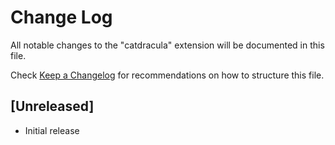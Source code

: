 # Change Log

All notable changes to the "catdracula" extension will be documented in this file.

Check [Keep a Changelog](http://keepachangelog.com/) for recommendations on how to structure this file.

## [Unreleased]

- Initial release
